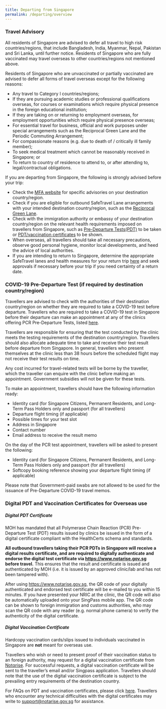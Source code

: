 ```yaml
---
title: Departing from Singapore
permalink: /departing/overview
---
```

###  Travel Advisory

All residents of Singapore are advised to defer all travel to high risk countries/regions, that include Bangladesh, India, Myanmar, Nepal, Pakistan and Sri Lanka, until further notice. Residents of Singapore who are fully vaccinated may travel overseas to other countries/regions not mentioned above. 

Residents of Singapore who are unvaccinated or partially vaccinated are advised to defer all forms of travel overseas except for the following reasons:
*  Any travel to Category I countries/regions;
*  If they are pursuing academic studies or professional qualifications overseas, for courses or examinations which require physical presence in the foreign educational institution;
*  If they are taking on or returning to employment overseas, for employment opportunities which require physical presence overseas;
*  For essential travel for business, official and work purposes under special arrangements such as the Reciprocal Green Lane and the Periodic Commuting Arrangement;
*  For compassionate reasons (e.g. due to death of / critically ill family member);
*  To seek medical treatment which cannot be reasonably received in Singapore; or
*  To return to country of residence to attend to, or after attending to, legal/contractual obligations.

If you are departing from Singapore, the following is strongly advised before your trip:
- Check the <a href="https://www.mfa.gov.sg/where-are-you-travelling-to" target="_blank">MFA website</a> for specific advisories on your destination country/region.
- Check if you are eligible for outbound SafeTravel Lane arrangements with your intended destination country/region, such as the <a href="/rgl/visiting-rgl-counterparts" target="_blank">Reciprocal Green Lane</a>.
- Check with the immigration authority or embassy of your destination country/region on the relevant health requirements imposed on travellers from Singapore, such as [Pre-Departure Tests(PDT)](#PDT) to be taken or [PDT/vaccination certificates](#certs) to be shown.
- When overseas, all travellers should take all necessary precautions, observe good personal hygiene, monitor local developments, and heed the advice of local authorities.
- If you are intending to return to Singapore, determine the appropriate SafeTravel lanes and health measures for your return trip <a href="/arriving/overview" target="_blank">here</a> and seek approvals if necessary before your trip if you need certainty of a return date.

<div id="PDT"></div>

### COVID-19 Pre-Departure Test (if required by destination country/region)

Travellers are advised to check with the authorities of their destination country/region on whether they are required to take a COVID-19 test before departure. Travellers who are required to take a COVID-19 test in Singapore before their departure can make an appointment at any of the clinics offering PCR Pre-Departure Tests, listed [here](https://www.moh.gov.sg/licensing-and-regulation/regulations-guidelines-and-circulars/details/list-of-covid-19-swab-providers). 

Travellers are responsible for ensuring that the test conducted by the clinic meets the testing requirements of the destination country/region. Travellers should also allocate adequate time to take and receive their test result before departure from Singapore. In general, travellers who present themselves at the clinic less than 38 hours before the scheduled flight may not receive their test results on time.

Any cost incurred for travel-related tests will be borne by the traveller, which the traveller can enquire with the clinic before making an appointment. Government subsidies will not be given for these tests.

To make an appointment, travellers should have the following information ready:
- Identity card (for Singapore Citizens, Permanent Residents, and Long-Term Pass Holders only and passport (for all travellers)
- Departure flight timing (if applicable)
- Possible times for your test slot
- Address in Singapore
- Contact number
- Email address to receive the result memo

On the day of the PCR test appointment, travellers will be asked to present the following: 
- Identity card (for Singapore Citizens, Permanent Residents, and Long-Term Pass Holders only and passport (for all travellers)
- Softcopy booking reference showing your departure flight timing (if applicable)

Please note that Government-paid swabs are not allowed to be used for the issuance of Pre-Departure COVID-19 travel memos.

<div id="certs"></div>

### Digital PDT and Vaccination Certificates for Overseas use

##### Digital PDT Certificate

MOH has mandated that all Polymerase Chain Reaction (PCR) Pre-Departure Test (PDT) results issued by clinics be issued in the form of a digital certificate compliant with the HealthCerts schema and standards. 

**All outbound travellers taking their PCR PDTs in Singapore will receive a digital results certificate, and are required to digitally authenticate and endorse the digital test certificate via <https://www.notarise.gov.sg> before travel.** This ensures that the result and certificate is issued and authenticated by MOH (i.e. it is issued by an approved clinic/lab and has not been tampered with).

After using <https://www.notarise.gov.sg>, the QR code of your digitally authenticated and endorsed test certificate will be e-mailed to you within 15 minutes. If you have presented your NRIC at the clinic, the QR code will also be automatically uploaded onto your SingPass mobile app. The QR code can be shown to foreign immigration and customs authorities, who may scan the QR code with any reader (e.g. normal phone camera) to verify the authenticity of the digital certificate. 

##### Digital Vaccination Certificate

Hardcopy vaccination cards/slips issued to individuals vaccinated in Singapore are <b>not</b> meant for overseas use.

Travellers who wish or need to present proof of their vaccination status to an foreign authority, may request for a digital vaccination certificate from [Notαrise](https://www.notarise.gov.sg). For successful requests, a digital vaccination certificate will be sent to the traveller’s email and/or Singpass application. Travellers should note that the use of the digital vaccination certificate is subject to the prevailing entry requirements of the destination country.

For FAQs on PDT and vaccination certificates, please click [here](/health/faq#outboundPDT). Travellers who encounter any technical difficulties with the digital certificates may write to support@notarise.gov.sg for assistance.